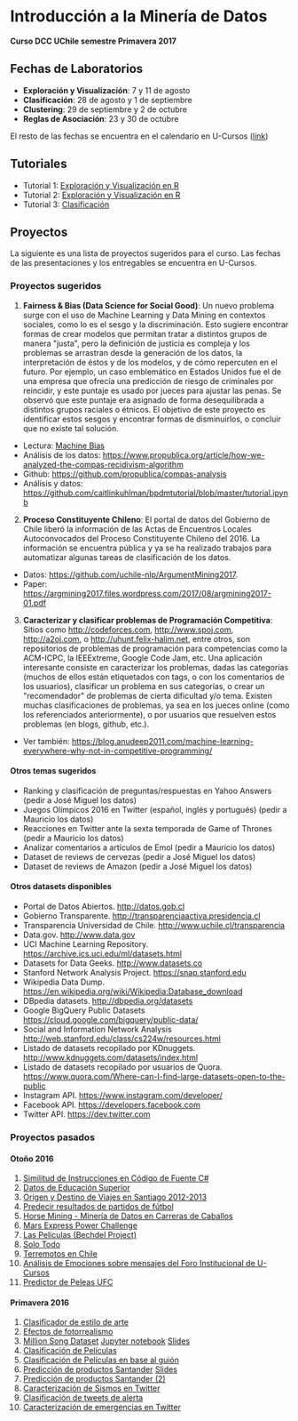 # Introducción a la Minería de Datos

**Curso DCC UChile semestre Primavera 2017**

## Fechas de Laboratorios
- **Exploración y Visualización**: 7 y 11 de agosto
- **Clasificación**: 28 de agosto y 1 de septiembre
- **Clustering**: 29 de septiembre y 2 de octubre
- **Reglas de Asociación**: 23 y 30 de octubre

El resto de las fechas se encuentra en el calendario en U-Cursos ([link](https://www.u-cursos.cl/ingenieria/2017/2/CC5206/1/enlaces/))

## Tutoriales
- Tutorial 1: [Exploración y Visualización en R](https://github.com/mquezada/uchile-cc5206/blob/master/tutoriales/tutorial1.Rmd)
- Tutorial 2: [Exploración y Visualización en R](https://github.com/mquezada/uchile-cc5206/blob/master/tutoriales/tutorial2.Rmd)
- Tutorial 3: [Clasificación](https://github.com/mquezada/uchile-cc5206/blob/master/tutoriales/tutorial3.ipynb)

## Proyectos

La siguiente es una lista de proyectos sugeridos para el curso. Las fechas de las presentaciones y los entregables se encuentra en U-Cursos.

### Proyectos sugeridos

1. **Fairness & Bias (Data Science for Social Good)**: Un nuevo problema surge con el uso de Machine Learning y Data Mining en contextos sociales, como lo es el sesgo y la discriminación. Esto sugiere encontrar formas de crear modelos que permitan tratar a distintos grupos de manera "justa", pero la definición de justicia es compleja y los problemas se arrastran desde la generación de los datos, la interpretación de éstos y de los modelos, y de cómo repercuten en el futuro. Por ejemplo, un caso emblemático en Estados Unidos fue el de una empresa que ofrecía una predicción de riesgo de criminales por reincidir, y este puntaje es usado por jueces para ajustar las penas. Se observó que este puntaje era asignado de forma desequilibrada a distintos grupos raciales o étnicos. El objetivo de este proyecto es identificar estos sesgos y encontrar formas de disminuirlos, o concluir que no existe tal solución.

  - Lectura: [Machine Bias](https://www.propublica.org/article/machine-bias-risk-assessments-in-criminal-sentencing)
  - Análisis de los datos: https://www.propublica.org/article/how-we-analyzed-the-compas-recidivism-algorithm
  - Github: https://github.com/propublica/compas-analysis
  - Análisis y datos: https://github.com/caitlinkuhlman/bpdmtutorial/blob/master/tutorial.ipynb

2. **Proceso Constituyente Chileno**: El portal de datos del Gobierno de Chile liberó la información de las Actas de Encuentros Locales Autoconvocados del Proceso Constituyente Chileno del 2016. La información se encuentra pública y ya se ha realizado trabajos para automatizar algunas tareas de clasificación de los datos. 

  - Datos: https://github.com/uchile-nlp/ArgumentMining2017. 
  - Paper: https://argmining2017.files.wordpress.com/2017/08/argmining2017-01.pdf

3. **Caracterizar y clasificar problemas de Programación Competitiva**: Sitios como http://codeforces.com, http://www.spoj.com, http://a2oj.com, o http://uhunt.felix-halim.net, entre otros, son repositorios de problemas de programación para competencias como la ACM-ICPC, la IEEExtreme, Google Code Jam, etc. Una aplicación interesante consiste en caracterizar los problemas, dadas las categorías (muchos de ellos están etiquetados con tags, o con los comentarios de los usuarios), clasificar un problema en sus categorías, o crear un "recomendador" de problemas de cierta dificultad y/o tema. Existen muchas clasificaciones de problemas, ya sea en los jueces online (como los referenciados anteriormente), o por usuarios que resuelven estos problemas (en blogs, github, etc.). 

  - Ver también: https://blog.anudeep2011.com/machine-learning-everywhere-why-not-in-competitive-programming/

#### Otros temas sugeridos

- Ranking y clasificación de preguntas/respuestas en Yahoo Answers (pedir a José Miguel los datos)
- Juegos Olímpicos 2016 en Twitter (español, inglés y portugués) (pedir a Mauricio los datos)
- Reacciones en Twitter ante la sexta temporada de Game of Thrones (pedir a Mauricio los datos)
- Analizar comentarios a artículos de Emol (pedir a Mauricio los datos)
- Dataset de reviews de cervezas (pedir a José Miguel los datos)
- Dataset de reviews de Amazon (pedir a José Miguel los datos)


#### Otros datasets disponibles
 
- Portal de Datos Abiertos. http://datos.gob.cl
- Gobierno Transparente. http://transparenciaactiva.presidencia.cl
- Transparencia Universidad de Chile. http://www.uchile.cl/transparencia
- Data.gov. http://www.data.gov
- UCI Machine Learning Repository.
  https://archive.ics.uci.edu/ml/datasets.html
- Datasets for Data Geeks. http://www.datasets.co
- Stanford Network Analysis Project. https://snap.stanford.edu
- Wikipedia Data Dump. https://en.wikipedia.org/wiki/Wikipedia:Database_download
- DBpedia datasets. http://dbpedia.org/datasets
- Google BigQuery Public Datasets https://cloud.google.com/bigquery/public-data/
- Social and Information Network Analysis http://web.stanford.edu/class/cs224w/resources.html
- Listado de datasets recopilado por KDnuggets. http://www.kdnuggets.com/datasets/index.html
- Listado de datasets recopilado por usuarios de Quora.
  https://www.quora.com/Where-can-I-find-large-datasets-open-to-the-public
- Instagram API. https://www.instagram.com/developer/
- Facebook API. https://developers.facebook.com
- Twitter API. https://dev.twitter.com

### Proyectos pasados

#### Otoño 2016

1. [Similitud de Instrucciones en Código de Fuente C#](https://users.dcc.uchile.cl/~mquezada/cursos/cc5206/2016-2/proyectos_pasados/ast/index.html)
2. [Datos de Educación Superior](https://users.dcc.uchile.cl/~mquezada/cursos/cc5206/2016-2/proyectos_pasados/educ_superior/)
3. [Origen y Destino de Viajes en Santiago 2012-2013](https://users.dcc.uchile.cl/~mquezada/cursos/cc5206/2016-2/proyectos_pasados/encuesta_transporte.html)
4. [Predecir resultados de partidos de fútbol](http://choripan.xyz)
5. [Horse Mining - Minería de Datos en Carreras de Caballos](https://horse-mining.blogspot.cl)
6. [Mars Express Power Challenge](https://users.dcc.uchile.cl/~mquezada/cursos/cc5206/2016-2/proyectos_pasados/mars/)
7. [Las Películas (Bechdel Project)](https://bechdeltestprojectblog.wordpress.com/)
8. [Solo Todo](https://users.dcc.uchile.cl/~mquezada/cursos/cc5206/2016-2/proyectos_pasados/solotodo.html)
9. [Terremotos en Chile](https://users.dcc.uchile.cl/~mquezada/cursos/cc5206/2016-2/proyectos_pasados/terremotos/)
10. [Análisis de Emociones sobre mensajes del Foro Institucional de U-Cursos](https://users.dcc.uchile.cl/~mquezada/cursos/cc5206/2016-2/proyectos_pasados/u-cursos/)
11. [Predictor de Peleas UFC](https://users.dcc.uchile.cl/~mquezada/cursos/cc5206/2016-2/proyectos_pasados/ufc)

#### Primavera 2016

1. [Clasificador de estilo de arte](https://users.dcc.uchile.cl/~mquezada/cursos/cc5206/2016-2/proyectos/arte)
2. [Efectos de fotorrealismo](https://users.dcc.uchile.cl/~mquezada/cursos/cc5206/2016-2/proyectos/foto_realismo)
3. [Million Song Dataset](https://users.dcc.uchile.cl/~mquezada/cursos/cc5206/2016-2/proyectos/million_song) [Jupyter notebook](https://users.dcc.uchile.cl/~mquezada/cursos/cc5206/2016-2/proyectos/million_song/InformeD3.ipynb) [Slides](https://users.dcc.uchile.cl/~mquezada/cursos/cc5206/2016-2/proyectos/million_song/p.pptx)
4. [Clasificación de Películas](https://users.dcc.uchile.cl/~mquezada/cursos/cc5206/2016-2/proyectos/peliculas)
5. [Clasificación de Películas en base al guión](https://users.dcc.uchile.cl/~mquezada/cursos/cc5206/2016-2/proyectos/peliculas_guion)
6. [Predicción de productos Santander](https://users.dcc.uchile.cl/~mquezada/cursos/cc5206/2016-2/proyectos/santander) [Slides](https://users.dcc.uchile.cl/~mquezada/cursos/cc5206/2016-2/proyectos/santander/p3.key)
7. [Predicción de productos Santander (2)](https://users.dcc.uchile.cl/~mquezada/cursos/cc5206/2016-2/proyectos/santander2)
8. [Caracterización de Sismos en Twitter](https://users.dcc.uchile.cl/~mquezada/cursos/cc5206/2016-2/proyectos/sismos_twitter)
9. [Clasificación de tweets de alerta](https://users.dcc.uchile.cl/~mquezada/cursos/cc5206/2016-2/proyectos/tweets_alerta)
10. [Caracterización de emergencias en Twitter](https://users.dcc.uchile.cl/~mquezada/cursos/cc5206/2016-2/proyectos/twitter_emergencia)
